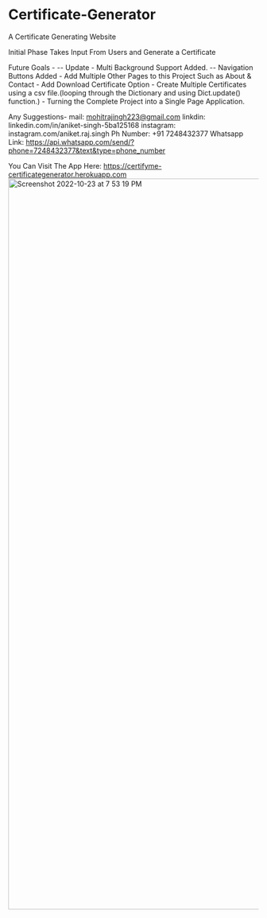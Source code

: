 # Certificate-Generator
 A Certificate Generating Website

Initial Phase Takes Input From Users and Generate a Certificate

 Future Goals - <!--Give Multiple Certificate Templates for Certificate Generation.-->
                    -- Update - Multi Background Support Added.
                    -- Navigation Buttons Added
             - Add Multiple Other Pages to this Project Such as About & Contact 
             - Add Download Certificate Option 
             - Create Multiple Certificates using a csv file.(looping through the Dictionary and using Dict.update() function.)
             - Turning the Complete Project into a Single Page Application.
             
Any Suggestions-
               mail: mohitrajingh223@gmail.com
               linkdin: linkedin.com/in/aniket-singh-5ba125168
               instagram: instagram.com/aniket.raj.singh
               Ph Number: +91 7248432377
               Whatsapp Link: https://api.whatsapp.com/send/?phone=7248432377&text&type=phone_number

You Can Visit The App Here: https://certifyme-certificategenerator.herokuapp.com
<img width="1470" alt="Screenshot 2022-10-23 at 7 53 19 PM" src="https://user-images.githubusercontent.com/65419450/197397446-c5a28990-4451-4161-ae77-109b8d06924f.png">
